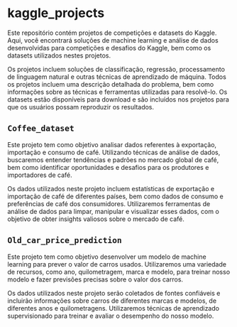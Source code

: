 # kaggle_projects
Este repositório contém projetos de competições e datasets do Kaggle. 
Aqui, você encontrará soluções de machine learning e análise de dados desenvolvidas para competições e desafios do Kaggle,
bem como os datasets utilizados nestes projetos.

Os projetos incluem soluções de classificação, regressão, processamento de linguagem natural e outras técnicas de aprendizado de máquina. 
Todos os projetos incluem uma descrição detalhada do problema, bem como informações sobre as técnicas e ferramentas utilizadas para resolvê-lo.
Os datasets estão disponíveis para download e são incluídos nos projetos para que os usuários possam reproduzir os resultados.

## `Coffee_dataset`
Este projeto tem como objetivo analisar dados referentes à exportação, importação e consumo de café. 
Utilizando técnicas de análise de dados, buscaremos entender tendências e padrões no mercado global de café,
bem como identificar oportunidades e desafios para os produtores e importadores de café.

Os dados utilizados neste projeto incluem estatísticas de exportação e importação de café de diferentes países, 
bem como dados de consumo e preferências de café dos consumidores. Utilizaremos ferramentas de análise de dados para limpar,
manipular e visualizar esses dados, com o objetivo de obter insights valiosos sobre o mercado de café.

## `Old_car_price_prediction`
Este projeto tem como objetivo desenvolver um modelo de machine learning para prever o valor de carros usados. 
Utilizaremos uma variedade de recursos, como ano, quilometragem, marca e modelo,
para treinar nosso modelo e fazer previsões precisas sobre o valor dos carros.

Os dados utilizados neste projeto serão coletados de fontes confiáveis e incluirão informações sobre carros de diferentes marcas e modelos,
de diferentes anos e quilometragens. Utilizaremos técnicas de aprendizado supervisionado para treinar e avaliar o desempenho do nosso modelo.
